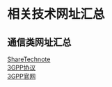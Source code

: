# 相关技术网址汇总
## 通信类网址汇总
[ShareTechnote](http://www.sharetechnote.com)<br>
[3GPP协议](http://www.3GPP.org/ftp/Specs/archive/)<br>
[3GPP官网](http://www.3gpp.org/)<br>
